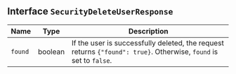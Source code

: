 ## Interface `SecurityDeleteUserResponse`

| Name | Type | Description |
| - | - | - |
| `found` | boolean | If the user is successfully deleted, the request returns `{"found": true}`. Otherwise, `found` is set to `false`. |
